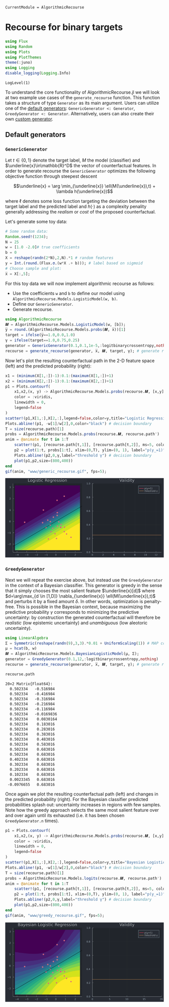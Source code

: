 ```@meta
CurrentModule = AlgorithmicRecourse 
```

# Recourse for binary targets


```julia
using Flux
using Random
using Plots
using PlotThemes
theme(:juno)
using Logging
disable_logging(Logging.Info)
```


    LogLevel(1)


To understand the core functionality of AlgorithmicRecourse.jl we will look at two example use cases of the `generate_recourse` function. This function takes a structure of type `Generator` as its main argument. Users can utilize one of the [default generators](#default-generators): `GenericGenerator <: Generator`, `GreedyGenerator <: Generator`. Alternatively, users can also create their own [custom generator](#custom-generators). 

## Default generators

### `GenericGenerator`

Let $t\in\{0,1\}$ denote the target label, $M$ the model (classifier) and $\underline{x}\in\mathbb{R}^D$ the vector of counterfactual features. In order to generate recourse the `GenericGenerator` optimizes the following objective function through steepest descent

```math
\underline{x} = \arg \min_{\underline{x}}  \ell(M(\underline{x}),t) + \lambda h(\underline{x})
```

where $\ell$ denotes some loss function targeting the deviation between the target label and the predicted label and $h(\cdot)$ as a complexity penality generally addressing the *realism* or *cost* of the proposed counterfactual. 

Let's generate some toy data:


```julia
# Some random data:
Random.seed!(1234);
N = 25
w = [1.0 -2.0]# true coefficients
b = 0
X = reshape(randn(2*N),2,N).*1 # random features
y = Int.(round.(Flux.σ.(w*X .+ b))); # label based on sigmoid
# Choose sample and plot:
x̅ = X[:,5];
```

For this toy data we will now implement algorithmic recourse as follows:

- Use the coefficients `w` and `b` to define our model using `AlgorithmicRecourse.Models.LogisticModel(w, b)`.
- Define our `GenericGenerator`.
- Generate recourse.


```julia
using AlgorithmicRecourse
𝑴 = AlgorithmicRecourse.Models.LogisticModel(w, [b]);
y̅ = round.(AlgorithmicRecourse.Models.probs(𝑴, x̅))[1]
target = ifelse(y̅==1.0,0.0,1.0)
γ = ifelse(target==1.0,0.75,0.25)
generator = GenericGenerator(0.1,0.1,1e-5,:logitbinarycrossentropy,nothing)
recourse = generate_recourse(generator, x̅, 𝑴, target, γ); # generate recourse
```

Now let's plot the resulting counterfactual path in the 2-D feature space (left) and the predicted probability (right):


```julia
x1 = (minimum(X[1,:])-1):0.1:(maximum(X[1,:])+1)
x2 = (minimum(X[2,:])-1):0.1:(maximum(X[2,:])+1)
p1 = Plots.contourf(
    x1,x2,(x, y) -> AlgorithmicRecourse.Models.probs(recourse.𝑴, [x,y])[1],
    color = :viridis,
    linewidth = 0,
    legend=false
)
scatter!(p1,X[1,:],X[2,:],legend=false,color=y,title="Logistic Regression") # features
Plots.abline!(p1, -w[1]/w[2],0,color="black") # decision boundary
T = size(recourse.path)[1]
probs = AlgorithmicRecourse.Models.probs(recourse.𝑴, recourse.path')
anim = @animate for t in 1:T
    scatter!(p1, [recourse.path[t,1]], [recourse.path[t,2]], ms=5, color=Int(y̅))
    p2 = plot(1:t, probs[1:t], xlim=(0,T), ylim=(0, 1), label="p(y̲=1)", title="Validity")
    Plots.abline!(p2,0,γ,label="threshold γ") # decision boundary
    plot(p1,p2,size=(800,400))
end
gif(anim, "www/generic_recourse.gif", fps=5);
```

![](www/generic_recourse.gif)

### `GreedyGenerator`

Next we will repeat the exercise above, but instead use the `GreedyGenerator` in the context of a Bayesian classifier. This generator is greedy in the sense that it simply chooses the most salient feature $\underline{x}[d]$ where $d=\arg\max_{d \in [1,D]} \nabla_{\underline{x}} \ell(M(\underline{x}),t)$ and perturbs it by a fixed amount $\delta$. In other words, optimization is penalty-free. This is possible in the Bayesian context, because maximizing the predictive probability $\gamma$ corresponds to minimizing the predictive uncertainty: by construction the generated counterfactual will therefore be *realistic* (low epistemic uncertainty) and *unambiguous* (low aleotoric uncertainty).


```julia
using LinearAlgebra
Σ = Symmetric(reshape(randn(9),3,3).*0.01 + UniformScaling(1)) # MAP covariance matrix
μ = hcat(b, w)
𝑴 = AlgorithmicRecourse.Models.BayesianLogisticModel(μ, Σ);
generator = GreedyGenerator(0.1,12,:logitbinarycrossentropy,nothing)
recourse = generate_recourse(generator, x̅, 𝑴, target, γ); # generate recourse
```


```julia
recourse.path
```


    20×2 Matrix{Float64}:
      0.502334   -0.516984
      0.502334   -0.416984
      0.502334   -0.316984
      0.502334   -0.216984
      0.502334   -0.116984
      0.502334   -0.0169836
      0.502334    0.0830164
      0.502334    0.183016
      0.502334    0.283016
      0.502334    0.383016
      0.502334    0.483016
      0.502334    0.583016
      0.502334    0.683016
      0.502334    0.683016
      0.402334    0.683016
      0.302334    0.683016
      0.202334    0.683016
      0.102334    0.683016
      0.0023345   0.683016
     -0.0976655   0.683016


Once again we plot the resulting counterfactual path (left) and changes in the predicted probability (right). For the Bayesian classifier predicted probabilities splash out: uncertainty increases in regions with few samples. Note how the greedy approach selects the same most salient feature over and over again until its exhausted (i.e. it has been chosen `GreedyGenerator.n` times).


```julia
p1 = Plots.contourf(
    x1,x2,(x, y) -> AlgorithmicRecourse.Models.probs(recourse.𝑴, [x,y])[1],
    color = :viridis,
    linewidth = 0,
    legend=false
)
scatter!(p1,X[1,:],X[2,:],legend=false,color=y,title="Bayesian Logistic Regression") # features
Plots.abline!(p1, -w[1]/w[2],0,color="black") # decision boundary
T = size(recourse.path)[1]
probs = AlgorithmicRecourse.Models.logits(recourse.𝑴, recourse.path')
anim = @animate for t in 1:T
    scatter!(p1, [recourse.path[t,1]], [recourse.path[t,2]], ms=5, color=Int(y̅))
    p2 = plot(1:t, probs[1:t], xlim=(0,T), ylim=(0, 1), label="p(y̲=1)", title="Validity")
    Plots.abline!(p2,0,γ,label="threshold γ") # decision boundary
    plot(p1,p2,size=(800,400))
end
gif(anim, "www/greedy_recourse.gif", fps=5);
```

![](www/greedy_recourse.gif)
